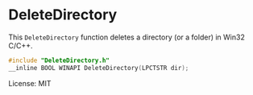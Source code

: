 # DeleteDirectory

This `DeleteDirectory` function deletes a directory (or a folder) in Win32 C/C++.

```c
#include "DeleteDirectory.h"
__inline BOOL WINAPI DeleteDirectory(LPCTSTR dir);
```

License: MIT
